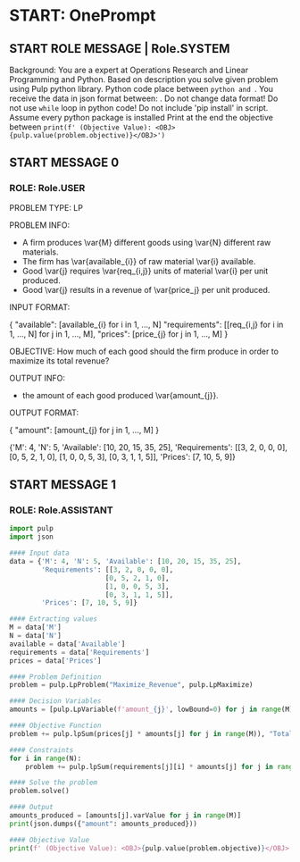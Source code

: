 # START: OnePrompt 
## START ROLE MESSAGE | Role.SYSTEM 
Background: You are a expert at Operations Research and Linear Programming and Python. Based on description you solve given problem using Pulp python library. Python code place between ```python and ```. You receive the data in json format between: <DATA></DATA>. Do not change data format! Do not use `while` loop in python code! Do not include 'pip install' in script. Assume every python package is installed Print at the end the objective between <OBJ></OBJ> `print(f' (Objective Value): <OBJ>{pulp.value(problem.objective)}</OBJ>')`  
## START MESSAGE 0 
### ROLE: Role.USER
<DESCRIPTION>
PROBLEM TYPE: LP

PROBLEM INFO:

- A firm produces \var{M} different goods using \var{N} different raw materials.
- The firm has \var{available_{i}} of raw material \var{i} available.
- Good \var{j} requires \var{req_{i,j}} units of material \var{i} per unit produced.
- Good \var{j} results in a revenue of \var{price_j} per unit produced.


INPUT FORMAT: 

{
    "available": [available_{i} for i in 1, ..., N]
    "requirements": [[req_{i,j} for i in 1, ..., N] for j in 1, ..., M],
    "prices": [price_{j} for j in 1, ..., M]
}

OBJECTIVE: How much of each good should the firm produce in order to maximize its total revenue?

OUTPUT INFO:

- the amount of each good produced \var{amount_{j}}.

OUTPUT FORMAT:

{
    "amount": [amount_{j} for j in 1, ..., M]
}

</DESCRIPTION>
<DATA>
{'M': 4, 'N': 5, 'Available': [10, 20, 15, 35, 25], 'Requirements': [[3, 2, 0, 0, 0], [0, 5, 2, 1, 0], [1, 0, 0, 5, 3], [0, 3, 1, 1, 5]], 'Prices': [7, 10, 5, 9]}</DATA>


## START MESSAGE 1 
### ROLE: Role.ASSISTANT
```python
import pulp
import json

#### Input data
data = {'M': 4, 'N': 5, 'Available': [10, 20, 15, 35, 25], 
        'Requirements': [[3, 2, 0, 0, 0], 
                        [0, 5, 2, 1, 0], 
                        [1, 0, 0, 5, 3], 
                        [0, 3, 1, 1, 5]], 
        'Prices': [7, 10, 5, 9]}

#### Extracting values
M = data['M']
N = data['N']
available = data['Available']
requirements = data['Requirements']
prices = data['Prices']

#### Problem Definition
problem = pulp.LpProblem("Maximize_Revenue", pulp.LpMaximize)

#### Decision Variables
amounts = [pulp.LpVariable(f'amount_{j}', lowBound=0) for j in range(M)]

#### Objective Function
problem += pulp.lpSum(prices[j] * amounts[j] for j in range(M)), "Total_Revenue"

#### Constraints
for i in range(N):
    problem += pulp.lpSum(requirements[j][i] * amounts[j] for j in range(M)) <= available[i], f"Material_Constraint_{i}"

#### Solve the problem
problem.solve()

#### Output
amounts_produced = [amounts[j].varValue for j in range(M)]
print(json.dumps({"amount": amounts_produced}))

#### Objective Value
print(f' (Objective Value): <OBJ>{pulp.value(problem.objective)}</OBJ>')
```

